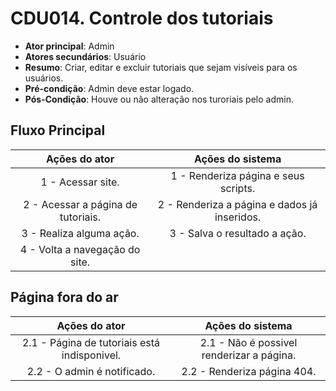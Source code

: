 # CDU014. Controle dos tutoriais

- **Ator principal**: Admin
- **Atores secundários**: Usuário
- **Resumo**: Criar, editar e excluir tutoriais que sejam visíveis para os usuários.
- **Pré-condição**: Admin deve estar logado.
- **Pós-Condição**: Houve ou não alteração nos turoriais pelo admin.

## Fluxo Principal
| Ações do ator | Ações do sistema |
| :-----------------: | :-----------------: | 
| 1 - Acessar site. | 1 - Renderiza página e seus scripts. |  
| 2 - Acessar a página de tutoriais. | 2 - Renderiza a página e dados já inseridos. | 
| 3 - Realiza alguma ação. | 3 - Salva o resultado a ação. |  
| 4 - Volta a navegação do site. | |

## Página fora do ar
| Ações do ator | Ações do sistema |
| :-----------------: |:-----------------: | 
| 2.1 - Página de tutoriais está indisponivel. | 2.1 - Não é possivel renderizar a página. |  
| 2.2 - O admin é notificado. | 2.2 - Renderiza página 404. |
